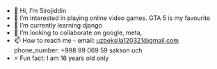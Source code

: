 - 👋 Hi, I’m Sirojiddin
- 👀 I’m interested in playing online video games. GTA 5 is my favourite
- 🌱 I’m currently learning django
- 💞️ I’m looking to collaborate on google, meta, 
- 📫 How to reach me - email: uzbeksila120321@gmail.com phone_number: +998 99 069 59 sakson uch
- ⚡ Fun fact: I am 16 years old only

<!---
Sirojiddin031/Sirojiddin031 is a ✨ special ✨ repository because its `README.md` (this file) appears on your GitHub profile.
You can click the Preview link to take a look at your changes.
--->
